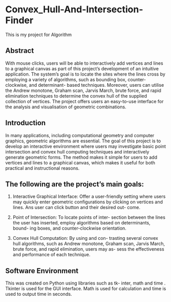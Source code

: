# Convex_Hull-And-Intersection-Finder
This is my project for Algorithm 

## Abstract
With mouse clicks, users will be able to interactively
add vertices and lines to a graphical canvas as part
of this project’s development of an intuitive application.
The system’s goal is to locate the sites where the
lines cross by employing a variety of algorithms, such
as bounding box, counter-clockwise, and determinant-
based techniques. Moreover, users can utilise the Andrew monotone,
Graham scan, Jarvis March, brute force,
and rapid elimination techniques to determine the convex hull
of the supplied collection of vertices. The
project offers users an easy-to-use interface for the analysis
and visualisation of geometric combinations.

## Introduction
In many applications, including computational geometry
and computer graphics, geometric algorithms are
essential. The goal of this project is to develop an interactive
environment where users may investigate basic
point intersection and convex hull computing techniques
and interactively generate geometric forms. The
method makes it simple for users to add vertices and
lines to a graphical canvas, which makes it useful for
both practical and instructional reasons.
## The following are the project’s main goals:

1. Interactive Graphical Interface: Offer a user-friendly
setting where users may quickly enter geometric
configurations by clicking on vertices and lines.
Ans user can click button and their desired out-
come.

2. Point of Intersection: To locate points of inter-
section between the lines the user has inserted,
employ algorithms based on determinants, bound-
ing boxes, and counter-clockwise orientation.

3. Convex Hull Computation: By using and con-
trasting several convex hull algorithms, such as
Andrew monotone, Graham scan, Jarvis March,
brute force, and rapid elimination, users may as-
sess the effectiveness and performance of each
technique.

## Software Environment
This was created on Python using libraries such as tk-
inter, math and time . Tkinter is used for the GUI interface.
Math is used for calculation and time is used
to output time in seconds.
